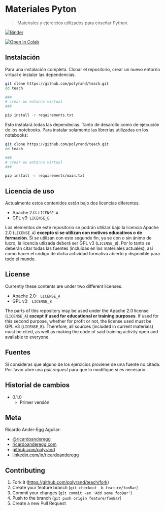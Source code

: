 # Materiales Pyton

> Materiales y ejercicios utilizados para enseñar Python.

[![Binder](https://mybinder.org/badge_logo.svg)](https://mybinder.org/v2/gh/polyrand/teach/HEAD)

[![Open In Colab](https://colab.research.google.com/assets/colab-badge.svg)](https://colab.research.google.com/github/polyrand/teach/)

## Instalación

Para una instalación completa. Clonar el repositorio, crear un nuevo entorno virtual e instalar las dependencias.

```sh
git clone https://github.com/polyrand/teach.git
cd teach

###
# crear un entorno virtual
###

pip install -r requirements.txt
```

Esto instalará todas las dependecias. Tanto de desarollo como de ejecución de los notebooks. Para instalar solamente las librerias utilizadas en los notebooks:

```sh
git clone https://github.com/polyrand/teach.git
cd teach

###
# crear un entorno virtual
###

pip install -r requirements/main.txt
```

## Licencia de uso

Actualmente estos contenidos están bajo dos licencias diferentes.

* Apache 2.0: ``LICENSE_A``
* GPL v3: ``LICENSE_B``

Los elementos de este repositorio se podrán utilizar bajo la licencia Apache 2.0 (`LICENSE_A`) **excepto si se utilizan con motivos educativos o de formación**. Si se utilizan con este segundo fin, ya se con o sin ánimo de lucro, la licencia utlizada deberá ser GPL v3 (`LICENSE_B`). Por lo tanto se deberán citar todas las fuentes (incluídas en los materiales actuales), así como hacer el código de dicha actividad formativa abierto y disponible para todo el mundo.

## License

Currently these contents are under two different licenses.

* Apache 2.0: `` LICENSE_A``
* GPL v3: `` LICENSE_B``

The parts of this repository may be used under the Apache 2.0 license (`LICENSE_A`) **except if used for educational or training purposes**. If used for this second purpose, whether for profit or not, the license used must be GPL v3 (`LICENSE_B`). Therefore, all sources (included in current materials) must be cited, as well as making the code of said training activity open and available to everyone.

## Fuentes

Si consideras que alguno de los ejercicios proviene de una fuente no citada. Por favor abre una *pull request* para que lo modifique si es necesario.

## Historial de cambios

* 0.1.0
    * Primer versión

## Meta

Ricardo Ander-Egg Aguilar:

* [@ricardoanderegg](https://twitter.com/ricardoanderegg)
* [ricardoanderegg.com](http://ricardoanderegg.com/)
* [github.com/polyrand](https://github.com/polyrand/)
* [linkedin.com/in/ricardoanderegg](http://linkedin.com/in/ricardoanderegg)

## Contributing

1. Fork it (<https://github.com/polyrand/teach/fork>)
2. Create your feature branch (`git checkout -b feature/fooBar`)
3. Commit your changes (`git commit -am 'Add some fooBar'`)
4. Push to the branch (`git push origin feature/fooBar`)
5. Create a new Pull Request

